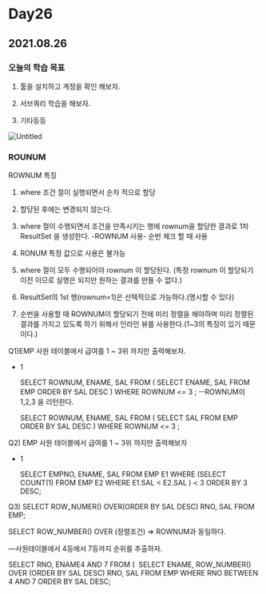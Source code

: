 # Day26

## 2021.08.26

### 오늘의 학습 목표

1) 툴을 설치하고 계정을 확인 해보자.

2) 서브쿼리 학습을 해보자.

3) 기타등등 

![Untitled](Day26%20be0e1b8bf7e84de5aa6531bf4a884360/Untitled.png)

### ROUNUM

ROWNUM 특징
1. where 조건 절이 실행되면서 순차 적으로 할당
2. 할당된 후에는 변경되지 않는다.
3. where 절이 수행되면서 조건을 만족시키는 행에 rownum을 할당한 결과로
1차 ResultSet 을 생성한다.
-ROWNUM 사용- 순번 체크 할 때 사용
1. RONUM 특정 값으로 사용은 불가능
2. where 절이 모두 수행되어야 rownum 이 할당된다.
(특정 rownum 이 할당되기 이전 이므로 실행은 되지만 원하는 결과를 만들 수 없다.)
3. ResultSet의 1st 행(rownum=1)은 선택적으로 가능하다.(명시할 수 있다)

1. 순번을 사용할 때 ROWNUM이 할당되기 전에 미리 정렬을 해야하며
미리 정렬된 결과를 가지고 있도록 하기 위해서 인라인 뷰를 사용한다.(1~3의 특징이 있기 때문이다.)

Q1)EMP  사원 테이블에서 급여를 1 ~ 3위 까지만 출력해보자.

- 1

    SELECT ROWNUM, ENAME, SAL
    FROM (
             SELECT ENAME, SAL
             FROM EMP
             ORDER BY SAL DESC )
    WHERE ROWNUM <= 3 ;   --ROWNUM이 1,2,3 을 리턴한다.

    SELECT ROWNUM, ENAME, SAL
    FROM (
             SELECT  SAL
             FROM EMP
             ORDER BY SAL DESC )
    WHERE ROWNUM <= 3 ;

Q2) EMP 사원 테이블에서 급여를 1 ~ 3위 까지만 출력해보자 

- 1

    SELECT EMPNO, ENAME, SAL
    FROM EMP E1
    WHERE (SELECT COUNT(1)
    FROM EMP E2
    WHERE E1.SAL < E2.SAL )  < 3
    ORDER BY 3 DESC;

Q3) SELECT  ROW_NUMER() OVER(ORDER BY SAL DESC) RNO, SAL FROM EMP;

SELECT ROW_NUMBER() OVER (정렬조건) => ROWNUM과 동일하다.

—사원테이블에서 4등에서 7등까지 순위를 추출하자.

SELECT RNO, ENAME4 AND 7
FROM (  SELECT ENAME, ROW_NUMBER() OVER (ORDER BY SAL DESC) RNO, SAL FROM EMP WHERE RNO BETWEEN 4 AND 7
ORDER BY SAL DESC;